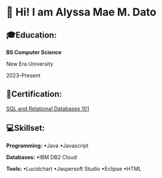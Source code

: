 # 👋 Hi! I am Alyssa Mae M. Dato

**🎓Education:** 
--- 

**BS Computer Science**

New Era University

2023-Present

**📜Certification:** 
---

[SQL and Relational Databases 101](https://courses.cognitiveclass.ai/certificates/a12352b147604f28bf742df4578a3a0e)

**💻Skillset:** 
---
**Programming:**
•Java
•Javascript

**Databases:**
•IBM DB2 Cloud

**Tools:**
•Lucidchart
•Jaspersoft Studio
•Eclipse
•HTML


<!--
**Alyssa-Dato/Alyssa-Dato** is a ✨ _special_ ✨ repository because its `README.md` (this file) appears on your GitHub profile.

Here are some ideas to get you started:

- 🔭 I’m currently working on ...
- 🌱 I’m currently learning ...
- 👯 I’m looking to collaborate on ...
- 🤔 I’m looking for help with ...
- 💬 Ask me about ...
- 📫 How to reach me: ...
- 😄 Pronouns: ...
- ⚡ Fun fact: ...
-->
